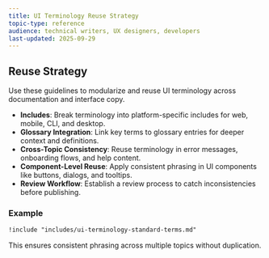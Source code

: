 ```yaml
---
title: UI Terminology Reuse Strategy
topic-type: reference
audience: technical writers, UX designers, developers
last-updated: 2025-09-29
---
```


## Reuse Strategy

Use these guidelines to modularize and reuse UI terminology across documentation and interface copy.

- **Includes**: Break terminology into platform-specific includes for web, mobile, CLI, and desktop.
- **Glossary Integration**: Link key terms to glossary entries for deeper context and definitions.
- **Cross-Topic Consistency**: Reuse terminology in error messages, onboarding flows, and help content.
- **Component-Level Reuse**: Apply consistent phrasing in UI components like buttons, dialogs, and tooltips.
- **Review Workflow**: Establish a review process to catch inconsistencies before publishing.

### Example

```markdown
!include "includes/ui-terminology-standard-terms.md"
```

This ensures consistent phrasing across multiple topics without duplication.